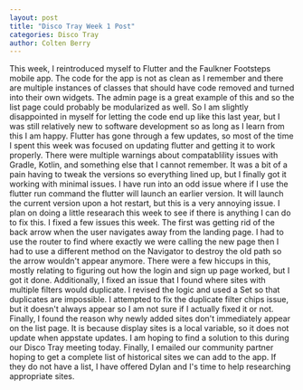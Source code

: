 ```yaml
---
layout: post
title: "Disco Tray Week 1 Post"
categories: Disco Tray
author: Colten Berry
---
```



This week, I reintroduced myself to Flutter and the Faulkner Footsteps mobile app. The code for the app is not as clean as I remember and there are multiple instances of classes that should have code removed and turned into their own widgets. The admin page is a great example of this and so the list page could probably be modularized as well. So I am slightly disappointed in myself for letting the code end up like this last year, but I was still relatively new to software development so as long as I learn from this I am happy. 
Flutter has gone through a few updates, so most of the time I spent this week was focused on updating flutter and getting it to work properly. There were multiple warnings about compatablility issues with Gradle, Kotlin, and something else that I cannot remember. It was a bit of a pain having to tweak the versions so everything lined up, but I finally got it working with minimal issues. I have run into an odd issue where if I use the flutter run command the flutter will launch an earlier version. It will launch the current version upon a hot restart, but this is a very annoying issue. I plan on doing a little researach this week to see if there is anything I can do to fix this. 
I fixed a few issues this week. The first was getting rid of the back arrow when the user navigates away from the landing page. I had to use the router to find where exactly we were calling the new page then I had to use a different method on the Navigator to destroy the old path so the arrow wouldn't appear anymore. There were a few hiccups in this, mostly relating to figuring out how the login and sign up page worked, but I got it done. Additionally, I fixed an issue that I found where sites with multiple filters would duplicate. I revised the logic and used a Set so that duplicates are impossible. I attempted to fix the duplicate filter chips issue, but it doesn't always appear so I am not sure if I actually fixed it or not. Finally, I found the reason why newly added sites don't immediately appear on the list page. It is because display sites is a local variable, so it does not update when appstate updates. I am hoping to find a solution to this during our Disco Tray meeting today. 
Finally, I emailed our community partner hoping to get a complete list of historical sites we can add to the app. If they do not have a list, I have offered Dylan and I's time to help researching appropriate sites. 